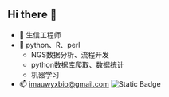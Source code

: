 ## Hi there 👋

<!--
**Bio-WYX/Bio-WYX** is a ✨ _special_ ✨ repository because its `README.md` (this file) appears on your GitHub profile.

Here are some ideas to get you started:
-->
- 🔭 生信工程师
- 🌱 python、R、perl
  - NGS数据分析、流程开发
  - python数据库爬取、数据统计
  - 机器学习
- 📫 imauwyxbio@gmail.com
![Static Badge](https://img.shields.io/badge/:badgeContent)
